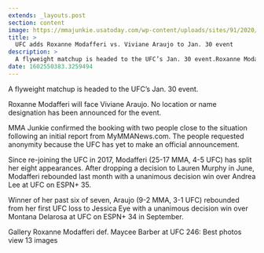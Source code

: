 ```yaml
--- 
extends: _layouts.post 
section: content 
image: https://mmajunkie.usatoday.com/wp-content/uploads/sites/91/2020/06/roxanne-modafferi-ufc-on-espn-11.jpg?w=1024&h=576&crop=1 
title: > 
  UFC adds Roxanne Modafferi vs. Viviane Araujo to Jan. 30 event 
description: > 
  A flyweight matchup is headed to the UFC’s Jan. 30 event.Roxanne Modafferi will face Viviane Araujo.Since re-joining the UFC in 2017, Modafferi (25-17 MMA, 4-5 UFC) has split her eight appearances.After dropping a decision to Lauren Murphy in June, Modafferi rebounded last month with a unanimous decision win over Andrea Lee at UFC on ESPN+ 35.Winner of her past six of seven, Araujo (9-2 MMA, 3-1 UFC) rebounded from her first UFC loss to Jessica Eye with a unanimous decision win over Montana Delarosa at UFC on ESPN+ 34 in September. 
date: 1602550383.3259494 
--- 
```

A flyweight matchup is headed to the UFC’s Jan. 30 event.

Roxanne Modafferi will face Viviane Araujo. No location or name designation has been announced for the event.

MMA Junkie confirmed the booking with two people close to the situation following an initial report from MyMMANews.com. The people requested anonymity because the UFC has yet to make an official announcement.

Since re-joining the UFC in 2017, Modafferi (25-17 MMA, 4-5 UFC) has split her eight appearances. After dropping a decision to Lauren Murphy in June, Modafferi rebounded last month with a unanimous decision win over Andrea Lee at UFC on ESPN+ 35.

Winner of her past six of seven, Araujo (9-2 MMA, 3-1 UFC) rebounded from her first UFC loss to Jessica Eye with a unanimous decision win over Montana Delarosa at UFC on ESPN+ 34 in September.

Gallery Roxanne Modafferi def. Maycee Barber at UFC 246: Best photos view 13 images